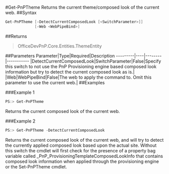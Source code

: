 #Get-PnPTheme
Returns the current theme/composed look of the current web.
##Syntax
```powershell
Get-PnPTheme [-DetectCurrentComposedLook [<SwitchParameter>]]
             [-Web <WebPipeBind>]
```


##Returns
>OfficeDevPnP.Core.Entities.ThemeEntity

##Parameters
Parameter|Type|Required|Description
---------|----|--------|-----------
|DetectCurrentComposedLook|SwitchParameter|False|Specify this switch to not use the PnP Provisioning engine based composed look information but try to detect the current composed look as is.|
|Web|WebPipeBind|False|The web to apply the command to. Omit this parameter to use the current web.|
##Examples

###Example 1
```powershell
PS:> Get-PnPTheme
```
Returns the current composed look of the current web.

###Example 2
```powershell
PS:> Get-PnPTheme -DetectCurrentComposedLook
```
Returns the current composed look of the current web, and will try to detect the currently applied composed look based upon the actual site. Without this switch the cmdlet will first check for the presence of a property bag variable called _PnP_ProvisioningTemplateComposedLookInfo that contains composed look information when applied through the provisioning engine or the Set-PnPTheme cmdlet.
